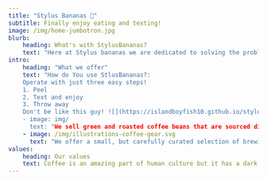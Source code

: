 ```yaml
---
title: "Stylus Bananas 🍌"
subtitle: Finally enjoy eating and texting!
image: /img/home-jumbotron.jpg
blurb:
    heading: What's with StylusBananas?
    text: "Here at Stylus bananas we are dedicated to solving the problem of eating while texting. In 2019 our founder the Hon. Eleazar Allen discovered that people couldn't properly eat and text. So he cooked up in his brillinat mind a brain storm so powerful, and here you are: **Stylus Bananas!** Suffer no more! You can eat at one end, and text at the other! It's that simple!"
intro:
    heading: "What we offer"
    text: "How do You use StlusBananas?:
    Operate with just three easy steps!
    1. Peel
    2. Text and enjoy
    3. Throw away
    Don't be like this guy! ![](https://islandboyfish10.github.io/stylusbananas/bad.jpg)
    - image: img/
      text: "We sell green and roasted coffee beans that are sourced directly from independent farmers and farm cooperatives. We’re proud to offer a variety of coffee beans grown with great care for the environment and local communities. Check our post or contact us directly for current availability."
    - image: /img/illustrations-coffee-gear.svg
      text: "We offer a small, but carefully curated selection of brewing gear and tools for every taste and experience level. No matter if you roast your own beans or just bought your first french press, you’ll find a gadget to fall in love with in our shop."
values:
    heading: Our values
    text: Coffee is an amazing part of human culture but it has a dark side too – one of colonialism and mindless abuse of natural resources and human lives. We want to turn this around and return the coffee trade to the drink’s exhilarating, empowering and unifying nature.
---
```


